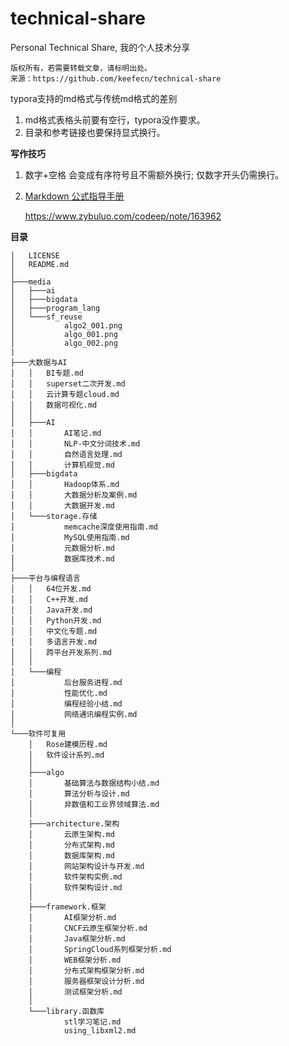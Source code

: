 #  technical-share
Personal Technical Share, 我的个人技术分享

```
版权所有，若需要转载文章，请标明出处。
来源：https://github.com/keefecn/technical-share
```



typora支持的md格式与传统md格式的差别
1. md格式表格头前要有空行，typora没作要求。
2. 目录和参考链接也要保持显式换行。

**写作技巧**

1. 数字+空格 会变成有序符号且不需额外换行; 仅数字开头仍需换行。

2. [Markdown 公式指导手册](https://www.zybuluo.com/codeep/note/163962)

     https://www.zybuluo.com/codeep/note/163962 



**目录**

```
│   LICENSE
│   README.md
│   
├───media
│   ├───ai
│   ├───bigdata
│   ├───program_lang
│   └───sf_reuse
│           algo2_001.png
│           algo_001.png
│           algo_002.png    
|
├───大数据与AI
│   │   BI专题.md
│   │   superset二次开发.md
│   │   云计算专题cloud.md
│   │   数据可视化.md
│   │   
│   ├───AI
│   │       AI笔记.md
│   │       NLP-中文分词技术.md
│   │       自然语言处理.md
│   │       计算机视觉.md
│   ├───bigdata   
│   │       Hadoop体系.md
│   │       大数据分析及案例.md
│   │       大数据开发.md
│   └───storage.存储
│           memcache深度使用指南.md
│           MySQL使用指南.md
│           元数据分析.md
│           数据库技术.md
│           
├───平台与编程语言
│   │   64位开发.md
│   │   C++开发.md
│   │   Java开发.md
│   │   Python开发.md
│   │   中文化专题.md
│   │   多语言开发.md
│   │   跨平台开发系列.md
│   │   
│   └───编程
│           后台服务进程.md
│           性能优化.md
│           编程经验小结.md
│           网络通讯编程实例.md
│           
└───软件可复用
    │   Rose建模历程.md
    │   软件设计系列.md
    │   
    ├───algo
    │       基础算法与数据结构小结.md
    │       算法分析与设计.md
    │       非数值和工业界领域算法.md
    │       
    ├───architecture.架构
    │       云原生架构.md
    │       分布式架构.md
    │       数据库架构.md
    │       网站架构设计与开发.md
    │       软件架构实例.md
    │       软件架构设计.md
    │       
    ├───framework.框架
    │       AI框架分析.md
    │       CNCF云原生框架分析.md
    │       Java框架分析.md
    │       SpringCloud系列框架分析.md
    │       WEB框架分析.md
    │       分布式架构框架分析.md
    │       服务器框架设计分析.md
    │       测试框架分析.md
    │       
    └───library.函数库
            stl学习笔记.md
            using_libxml2.md
            
```

